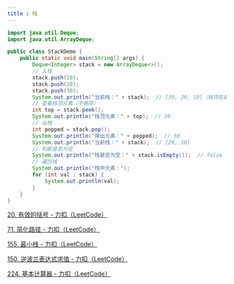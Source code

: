 ```yaml
---
title : 栈
---
```


```java
import java.util.Deque;
import java.util.ArrayDeque;

public class StackDemo {
    public static void main(String[] args) {
        Deque<Integer> stack = new ArrayDeque<>();
        // 入栈
        stack.push(10);
        stack.push(20);
        stack.push(30);
        System.out.println("当前栈：" + stack);  // [30, 20, 10]（栈顶在前）
        // 查看栈顶元素（不移除）
        int top = stack.peek();
        System.out.println("栈顶元素：" + top);  // 30
        // 出栈
        int popped = stack.pop();
        System.out.println("弹出元素：" + popped);  // 30
        System.out.println("当前栈：" + stack);  // [20, 10]
        // 判断是否为空
        System.out.println("栈是否为空：" + stack.isEmpty());  // false
        // 遍历栈
        System.out.println("栈中元素：");
        for (int val : stack) {
            System.out.println(val);
        }
    }
}
```

[20. 有效的括号 - 力扣（LeetCode）](https://leetcode.cn/problems/valid-parentheses/description/?envType=study-plan-v2&envId=top-interview-150)

[71. 简化路径 - 力扣（LeetCode）](https://leetcode.cn/problems/simplify-path/description/?envType=study-plan-v2&envId=top-interview-150)

[155. 最小栈 - 力扣（LeetCode）](https://leetcode.cn/problems/min-stack/description/?envType=study-plan-v2&envId=top-interview-150)

[150. 逆波兰表达式求值 - 力扣（LeetCode）](https://leetcode.cn/problems/evaluate-reverse-polish-notation/description/?envType=study-plan-v2&envId=top-interview-150)

[224. 基本计算器 - 力扣（LeetCode）](https://leetcode.cn/problems/basic-calculator/description/?envType=study-plan-v2&envId=top-interview-150)
